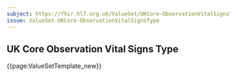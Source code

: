 ```yaml
---
subject: https://fhir.hl7.org.uk/ValueSet/UKCore-ObservationVitalSignsType
issue: ValueSet-UKCore-ObservationVitalSignsType
---
```

## UK Core Observation Vital Signs Type 

{{page:ValueSetTemplate_new}}